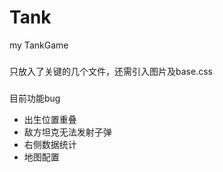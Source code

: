 # Tank
my TankGame
###
只放入了关键的几个文件，还需引入图片及base.css
###
目前功能bug
* 出生位置重叠
* 敌方坦克无法发射子弹
* 右侧数据统计
* 地图配置

